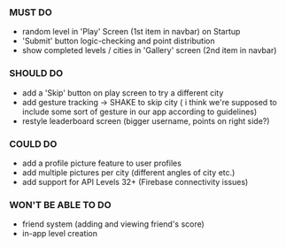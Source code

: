 

### MUST DO
- random level in 'Play' Screen (1st item in navbar) on Startup
- 'Submit' button logic-checking and point distribution
- show completed levels / cities in 'Gallery' screen (2nd item in navbar)

### SHOULD DO
- add a 'Skip' button on play screen to try a different city
- add gesture tracking -> SHAKE to skip city ( i think we're supposed to include some sort of gesture in our app according to guidelines)
- restyle leaderboard screen (bigger username, points on right side?)



### COULD DO
- add a profile picture feature to user profiles
- add multiple pictures per city (different angles of city etc.)
- add support for API Levels 32+ (Firebase connectivity issues)


### WON'T BE ABLE TO DO
- friend system (adding and viewing friend's score)
- in-app level creation

